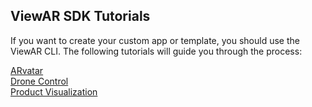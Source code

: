 ## ViewAR SDK Tutorials

If you want to create your custom app or template, you should use the ViewAR CLI. 
The following tutorials will guide you through the process:

[ARvatar](/tutorials/arvatar/arvatar-app-creation.md)<br>
[Drone Control](tutorials/arvatar/drone.md)<br>
[Product Visualization](/tutorials/react/create-your-first-ar-app.md)

